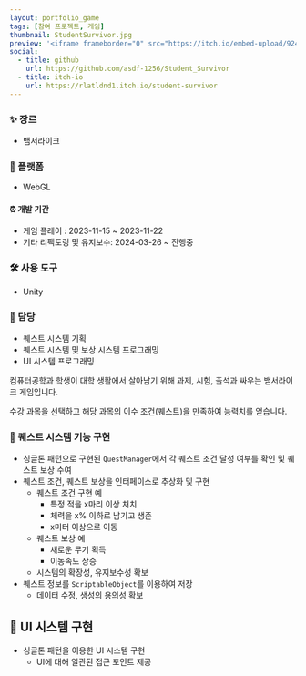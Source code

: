 ```yaml
---
layout: portfolio_game
tags: [참여 프로젝트, 게임]
thumbnail: StudentSurvivor.jpg
preview: '<iframe frameborder="0" src="https://itch.io/embed-upload/9246182" allow="autoplay; fullscreen" style="width: 600px; height: 900px; transform: scale(0.5) translateX(-50%); /* 300/1980 */ transform-origin: top left; border: none;"><a href="https://rlatldnd1.itch.io/student-survivor">Play Student Survivor on itch.io</a></iframe>'
social:
  - title: github
    url: https://github.com/asdf-1256/Student_Survivor
  - title: itch-io
    url: https://rlatldnd1.itch.io/student-survivor
---
```

<!-- card: 💡 게임 개요 -->

### ✨ 장르
- 뱀서라이크

### 📱 플랫폼
- WebGL

#### ⏰ 개발 기간
- 게임 플레이 : 2023-11-15 ~ 2023-11-22
- 기타 리팩토링 및 유지보수: 2024-03-26 ~ 진행중

<!-- card: 💡 게임 개요 -->

### 🛠 사용 도구
- Unity

### 👤 담당
- 퀘스트 시스템 기획
- 퀘스트 시스템 및 보상 시스템 프로그래밍
- UI 시스템 프로그래밍

<!-- card: 📖 게임 소개 -->

컴퓨터공학과 학생이 대학 생활에서 살아남기 위해 과제, 시험, 출석과 싸우는 뱀서라이크 게임입니다.

수강 과목을 선택하고 해당 과목의 이수 조건(퀘스트)을 만족하여 능력치를 얻습니다.

<!-- card: 🛠️ 주요 기능 및 기여 -->

### 📜 퀘스트 시스템 기능 구현
- 싱글톤 패턴으로 구현된 `QuestManager`에서 각 퀘스트 조건 달성 여부를 확인 및 퀘스트 보상 수여
- 퀘스트 조건, 퀘스트 보상을 인터페이스로 추상화 및 구현
	- 퀘스트 조건 구현 예
		- 특정 적을 x마리 이상 처치
		- 체력을 x% 이하로 남기고 생존
		- x미터 이상으로 이동
	- 퀘스트 보상 예
		- 새로운 무기 획득
		- 이동속도 상승
	- 시스템의 확장성, 유지보수성 확보
- 퀘스트 정보를 `ScriptableObject`를 이용하여 저장
	- 데이터 수정, 생성의 용의성 확보

<!-- card: 🛠️ 주요 기능 및 기여 -->
## 🎨 UI 시스템 구현
- 싱글톤 패턴을 이용한 UI 시스템 구현
	- UI에 대해 일관된 접근 포인트 제공